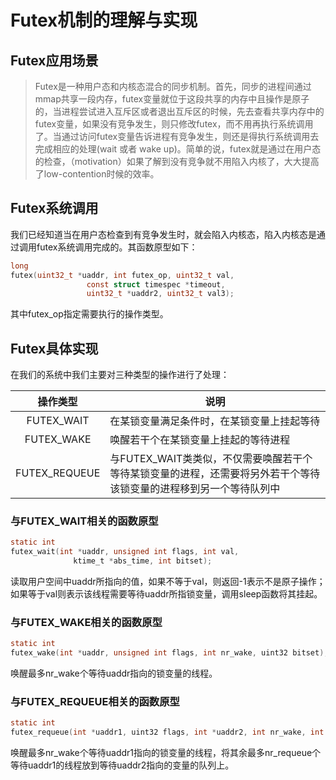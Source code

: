 # Futex机制的理解与实现
## Futex应用场景
> Futex是一种用户态和内核态混合的同步机制。首先，同步的进程间通过mmap共享一段内存，futex变量就位于这段共享的内存中且操作是原子的，当进程尝试进入互斥区或者退出互斥区的时候，先去查看共享内存中的futex变量，如果没有竞争发生，则只修改futex，而不用再执行系统调用了。当通过访问futex变量告诉进程有竞争发生，则还是得执行系统调用去完成相应的处理(wait 或者 wake up)。简单的说，futex就是通过在用户态的检查，（motivation）如果了解到没有竞争就不用陷入内核了，大大提高了low-contention时候的效率。

## Futex系统调用
我们已经知道当在用户态检查到有竞争发生时，就会陷入内核态，陷入内核态是通过调用futex系统调用完成的。其函数原型如下：
```c
long 
futex(uint32_t *uaddr, int futex_op, uint32_t val,
                 const struct timespec *timeout,
                 uint32_t *uaddr2, uint32_t val3);
```
其中futex_op指定需要执行的操作类型。

## Futex具体实现
在我们的系统中我们主要对三种类型的操作进行了处理：

|操作类型|说明|
|:---:|---|
|FUTEX_WAIT|在某锁变量满足条件时，在某锁变量上挂起等待|
|FUTEX_WAKE|唤醒若干个在某锁变量上挂起的等待进程|
|FUTEX_REQUEUE|与FUTEX_WAIT类类似，不仅需要唤醒若干个等待某锁变量的进程，还需要将另外若干个等待该锁变量的进程移到另一个等待队列中|


### 与FUTEX_WAIT相关的函数原型
```c
static int 
futex_wait(int *uaddr, unsigned int flags, int val,
		      ktime_t *abs_time, int bitset);
```
读取用户空间中uaddr所指向的值，如果不等于val，则返回-1表示不是原子操作；如果等于val则表示该线程需要等待uaddr所指锁变量，调用sleep函数将其挂起。

### 与FUTEX_WAKE相关的函数原型
```c
static int
futex_wake(int *uaddr, unsigned int flags, int nr_wake, uint32 bitset);
```
唤醒最多nr_wake个等待uaddr指向的锁变量的线程。

### 与FUTEX_REQUEUE相关的函数原型
```c
static int
futex_requeue(int *uaddr1, uint32 flags, int *uaddr2, int nr_wake, int nr_requeue);
```
唤醒最多nr_wake个等待uaddr1指向的锁变量的线程，将其余最多nr_requeue个等待uaddr1的线程放到等待uaddr2指向的变量的队列上。
